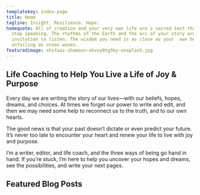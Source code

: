 ```yaml
---
templatekey: index-page
title: Home
tagline: Insight. Resilience. Hope.
homequote: All of creation and your very own life are a sacred text that never
  stop speaking. The rhythms of the Earth and the arc of your story are  an open
  invitation to listen. The wisdom you need is as close as your  own heart, as
  unfailing as ocean waves.
featuredimage: shifaaz-shamoon-okvxy9tg3ky-unsplash.jpg
---
```

## Life Coaching to Help You Live a Life of Joy & Purpose

Every day we are writing the story of our lives—with our beliefs, hopes, dreams, and choices. At times we forget our power to write and edit, and then we may need some help to reconnect us to the truth, and to our own hearts. 

The good news is that your past doesn’t dictate or even predict your future. It’s never too late to encounter your heart and renew your life to live with joy and purpose.

I’m a writer, editor, and life coach, and the three ways of being go hand in hand. If you’re stuck, I’m here to help you uncover your hopes and dreams, see the possibilities, and write your next pages.

## Featured Blog Posts

<post-grid featured="true" count="3"></post-grid>